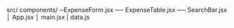 
src/
components/
─ExpenseForm.jsx
── ExpenseTable.jsx
── SearchBar.jsx
│  App.jsx
│  main.jsx
|  data.js


